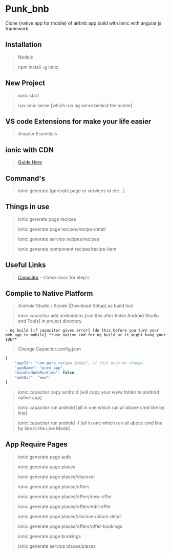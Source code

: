 # Punk_bnb

Clone (native app for mobile) of airbnb app build with ionic with angular js framework.

## Installation

> Nodejs

> npm install -g ionic

## New Project

> ionic start

> run ionic serve [which run ng serve behind the scene]

## VS code Extensions for make your life easier

> Angular Essentials

## ionic with CDN

> [Guide Here](https://ionicframework.com/docs/installation/cdn)

## Command's

> ionic generate [gererate page or services or etc...]

## Things in use

> ionic gererate page recipes

> ionic generate page recipes/recipe-detail

> ionic generate service recipes/recipes

> ionic generate component recipes/recipe-item

## Useful Links

> [Capacitor](https://capacitor.ionicframework.com/) - Check docs for step's

## Complie to Native Platform

> Android Studio / Xcode [Download Setup] as build tool

> ionic capacitor add android/ios [run this after finish Android Studio and Tools] in project directory

    - ng build [if capacitor gives error] [do this before you turn your web app to mobile] **use native cmd for ng build or it might hang your IDE**

> Change Capacitor.config.json

```javaScript
{
    "appId": "com.pure.recipe.ionic", // this must be change
    "appName": "pure_app",
    "bundledWebRuntime": false,
    "webDir": "www"
}
```

> ionic capacitor copy android [will copy your www folder to android native app]

> ionic capacitor run android [all in one which run all above cmd line by line]

> ionic capacitor run android -l [all in one which run all above cmd line by line in the Live Mode]

## App Require Pages

> ionic generate page auth

> ionic generate page places

> ionic generate page places/discover

> ionic generate page places/offers

> ionic generate page places/offers/new-offer

> ionic generate page places/offers/edit-offer

> ionic generate page places/discover/place-detail

> ionic generate page places/offers/offer-bookings

> ionic generate page bookings

> ionic generate service places/places
